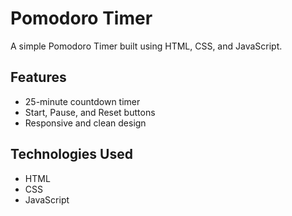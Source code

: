 # Pomodoro Timer
A simple Pomodoro Timer built using HTML, CSS, and JavaScript.

## Features
- 25-minute countdown timer
- Start, Pause, and Reset buttons
- Responsive and clean design

## Technologies Used
- HTML
- CSS
- JavaScript

